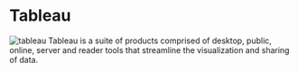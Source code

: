 # Tableau
![tableau](https://github.com/user-attachments/assets/0e5479bf-b18a-44cf-ae74-963e82639ffa)
 Tableau is a suite of products comprised of desktop, public, online, server and reader tools that streamline the visualization and sharing of data.
